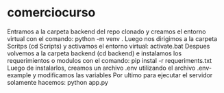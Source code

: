 # comerciocurso

Entramos a la carpeta backend del repo clonado y creamos el entorno virtual con el comando: python -m venv .
Luego nos dirigimos a la carpeta Scritps (cd Scripts) y activamos el entorno virtual: activate.bat
Despues volvemos a la carpeta backend (cd backend) e instalamos los requerimientos o modulos con el comando: pip instal -r requeriments.txt
Luego de instalarlos, creamos un archivo .env utilizando el archivo .env-example y modificamos las variables
Por ultimo para ejecutar el servidor solamente hacemos: python app.py
